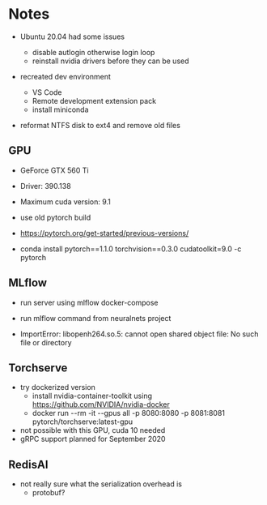 # Notes

- Ubuntu 20.04 had some issues
    - disable autlogin otherwise login loop
    - reinstall nvidia drivers before they can be used

- recreated dev environment
    - VS Code
    - Remote development extension pack
    - install miniconda

- reformat NTFS disk to ext4 and remove old files

## GPU
- GeForce GTX 560 Ti
- Driver: 390.138
- Maximum cuda version: 9.1

- use old pytorch build
- https://pytorch.org/get-started/previous-versions/
- conda install pytorch==1.1.0 torchvision==0.3.0 cudatoolkit=9.0 -c pytorch

## MLflow
- run server using mlflow docker-compose
- run mlflow command from neuralnets project

- ImportError: libopenh264.so.5: cannot open shared object file: No such file or directory

## Torchserve
- try dockerized version
    - install nvidia-container-toolkit using https://github.com/NVIDIA/nvidia-docker
    - docker run --rm -it --gpus all -p 8080:8080 -p 8081:8081 pytorch/torchserve:latest-gpu
- not possible with this GPU, cuda 10 needed
- gRPC support planned for September 2020

## RedisAI
- not really sure what the serialization overhead is
    - protobuf?
